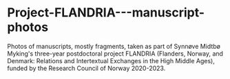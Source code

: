 # Project-FLANDRIA---manuscript-photos
Photos of manuscripts, mostly fragments, taken as part of Synnøve Midtbø Myking's three-year postdoctoral project FLANDRIA (Flanders, Norway, and Denmark: Relations and Intertextual Exchanges in the High Middle Ages), funded by the Research Council of Norway 2020-2023. 
